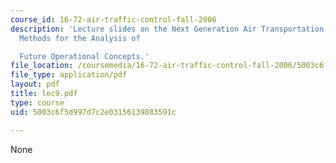 ```yaml
---
course_id: 16-72-air-traffic-control-fall-2006
description: 'Lecture slides on the Next Generation Air Transportation System Initiative:
  Methods for the Analysis of

  Future Operational Concepts.'
file_location: /coursemedia/16-72-air-traffic-control-fall-2006/5003c6f5d997d7c2e03156139883591c_lec9.pdf
file_type: application/pdf
layout: pdf
title: lec9.pdf
type: course
uid: 5003c6f5d997d7c2e03156139883591c

---
```

None